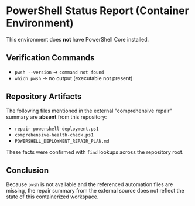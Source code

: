 # PowerShell Status Report (Container Environment)

This environment does **not** have PowerShell Core installed.

## Verification Commands

- `pwsh --version` → `command not found`
- `which pwsh` → no output (executable not present)

## Repository Artifacts

The following files mentioned in the external "comprehensive repair" summary are **absent** from this repository:

- `repair-powershell-deployment.ps1`
- `comprehensive-health-check.ps1`
- `POWERSHELL_DEPLOYMENT_REPAIR_PLAN.md`

These facts were confirmed with `find` lookups across the repository root.

## Conclusion

Because `pwsh` is not available and the referenced automation files are missing, the repair summary from the external source does not reflect the state of this containerized workspace.
